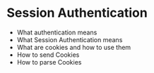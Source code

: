 # Session Authentication

- What authentication means
- What Session Authentication means
- What are cookies and how to use them
- How to send Cookies
- How to parse Cookies
